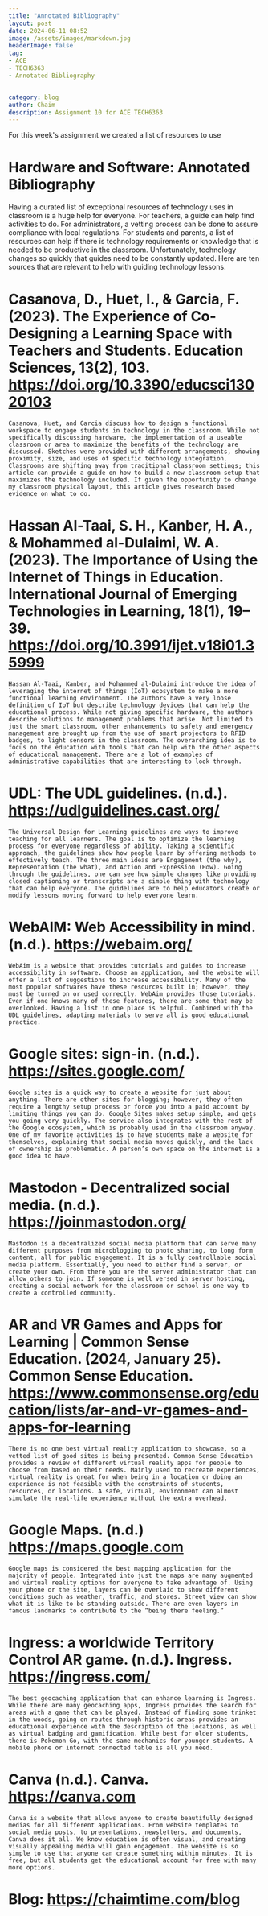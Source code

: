 ```yaml
---
title: "Annotated Bibliography"
layout: post
date: 2024-06-11 08:52
image: /assets/images/markdown.jpg
headerImage: false
tag:
- ACE
- TECH6363
- Annotated Bibliography


category: blog
author: Chaim
description: Assignment 10 for ACE TECH6363
---
```


For this week's assignment we created a list of resources to use



# Hardware and Software: Annotated Bibliography

Having a curated list of exceptional resources of technology uses in classroom is a huge help for everyone. For teachers, a guide can help find activities to do. For administrators, a vetting process can be done to assure compliance with local regulations. For students and parents, a list of resources can help if there is technology requirements or knowledge that is needed to be productive in the classroom. Unfortunately, technology changes so quickly that guides need to be constantly updated. Here are ten sources that are relevant to help with guiding technology lessons. 

# Casanova, D., Huet, I., & Garcia, F. (2023). The Experience of Co-Designing a Learning Space with Teachers and Students. Education Sciences, 13(2), 103. https://doi.org/10.3390/educsci13020103

	Casanova, Huet, and Garcia discuss how to design a functional workspace to engage students in technology in the classroom. While not specifically discussing hardware, the implementation of a useable classroom or area to maximize the benefits of the technology are discussed. Sketches were provided with different arrangements, showing proximity, size, and uses of specific technology integration. Classrooms are shifting away from traditional classroom settings; this article can provide a guide on how to build a new classroom setup that maximizes the technology included. If given the opportunity to change my classroom physical layout, this article gives research based evidence on what to do.

# Hassan Al-Taai, S. H., Kanber, H. A., & Mohammed al-Dulaimi, W. A. (2023). The Importance of Using the Internet of Things in Education. International Journal of Emerging Technologies in Learning, 18(1), 19–39. https://doi.org/10.3991/ijet.v18i01.35999
	Hassan Al-Taai, Kanber, and Mohammed al-Dulaimi introduce the idea of leveraging the internet of things (IoT) ecosystem to make a more functional learning environment. The authors have a very loose definition of IoT but describe technology devices that can help the educational process. While not giving specific hardware, the authors describe solutions to management problems that arise. Not limited to just the smart classroom, other enhancements to safety and emergency management are brought up from the use of smart projectors to RFID badges, to light sensors in the classroom. The overarching idea is to focus on the education with tools that can help with the other aspects of educational management. There are a lot of examples of administrative capabilities that are interesting to look through. 

# UDL: The UDL guidelines. (n.d.). https://udlguidelines.cast.org/

	The Universal Design for Learning guidelines are ways to improve teaching for all learners. The goal is to optimize the learning process for everyone regardless of ability. Taking a scientific approach, the guidelines show how people learn by offering methods to effectively teach. The three main ideas are Engagement (the why), Representation (the what), and Action and Expression (How). Going through the guidelines, one can see how simple changes like providing closed captioning or transcripts are a simple thing with technology that can help everyone. The guidelines are to help educators create or modify lessons moving forward to help everyone learn.

# WebAIM: Web Accessibility in mind. (n.d.). https://webaim.org/

	WebAim is a website that provides tutorials and guides to increase accessibility in software. Choose an application, and the website will offer a list of suggestions to increase accessibility. Many of the most popular softwares have these resources built in; however, they must be turned on or used correctly. WebAim provides those tutorials. Even if one knows many of these features, there are some that may be overlooked. Having a list in one place is helpful. Combined with the UDL guidelines, adapting materials to serve all is good educational practice.

# Google sites: sign-in. (n.d.). https://sites.google.com/

	Google sites is a quick way to create a website for just about anything. There are other sites for blogging; however, they often require a lengthy setup process or force you into a paid account by limiting things you can do. Google Sites makes setup simple, and gets you going very quickly. The service also integrates with the rest of the Google ecosystem, which is probably used in the classroom anyway. One of my favorite activities is to have students make a website for themselves, explaining that social media moves quickly, and the lack of ownership is problematic. A person’s own space on the internet is a good idea to have.

# Mastodon - Decentralized social media. (n.d.). https://joinmastodon.org/

	Mastodon is a decentralized social media platform that can serve many different purposes from microblogging to photo sharing, to long form content, all for public engagement. It is a fully controllable social media platform. Essentially, you need to either find a server, or create your own. From there you are the server administrator that can allow others to join. If someone is well versed in server hosting, creating a social network for the classroom or school is one way to create a controlled community. 

# AR and VR Games and Apps for Learning | Common Sense Education. (2024, January 25). Common Sense Education. https://www.commonsense.org/education/lists/ar-and-vr-games-and-apps-for-learning

	There is no one best virtual reality application to showcase, so a vetted list of good sites is being presented. Common Sense Education provides a review of different virtual reality apps for people to choose from based on their needs. Mainly used to recreate experiences, virtual reality is great for when being in a location or doing an experience is not feasible with the constraints of students, resources, or locations. A safe, virtual, environment can almost simulate the real-life experience without the extra overhead. 

# Google Maps. (n.d.) https://maps.google.com

	Google maps is considered the best mapping application for the majority of people. Integrated into just the maps are many augmented and virtual reality options for everyone to take advantage of. Using your phone or the site, layers can be overlaid to show different conditions such as weather, traffic, and stores. Street view can show what it is like to be standing outside. There are even layers in famous landmarks to contribute to the ”being there feeling.” 

# Ingress: a worldwide Territory Control AR game. (n.d.). Ingress. https://ingress.com/

	The best geocaching application that can enhance learning is Ingress. While there are many geocaching apps, Ingress provides the search for areas with a game that can be played. Instead of finding some trinket in the woods, going on routes through historic areas provides an educational experience with the description of the locations, as well as virtual badging and gamification. While best for older students, there is Pokemon Go, with the same mechanics for younger students. A mobile phone or internet connected table is all you need.

# Canva (n.d.). Canva. https://canva.com

	Canva is a website that allows anyone to create beautifully designed medias for all different applications. From website templates to social media posts, to presentations, newsletters, and documents, Canva does it all. We know education is often visual, and creating visually appealing media will gain engagement. The website is so simple to use that anyone can create something within minutes. It is free, but all students get the educational account for free with many more options. 

# Blog: https://chaimtime.com/blog


	